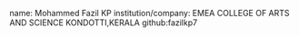 name: Mohammed Fazil KP
institution/company: EMEA COLLEGE OF ARTS AND SCIENCE KONDOTTI,KERALA
github:fazilkp7

